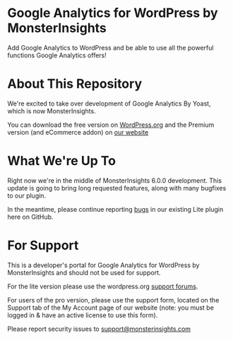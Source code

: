# Google Analytics for WordPress by MonsterInsights

Add Google Analytics to WordPress and be able to use all the powerful functions Google Analytics offers!

# About This Repository

We're excited to take over development of Google Analytics By Yoast, which is now MonsterInsights.

You can download the free version on [WordPress.org](http://wordpress.org/plugin/google-analytics-for-wordpress) and the Premium version (and eCommerce addon) on [our website](http://www.monsterinsights.com)

# What We're Up To

Right now we're in the middle of MonsterInsights 6.0.0 development. This update is going to bring long requested features, along with many bugfixes to our plugin.

In the meantime, please continue reporting [bugs](https://github.com/Yoast/google-analytics-for-wordpress/issues/new) in our existing Lite plugin here on GitHub. 

# For Support

This is a developer's portal for Google Analytics for WordPress by MonsterInsights and should not be used for support. 

For the lite version please use the wordpress.org [support forums](http://wordpress.org/support/plugin/google-analytics-for-wordpress).

For users of the pro version, please use the support form, located on the Support tab of the My Account page of our website (note: you must be logged in & have 
an active license to use this form).

Please report security issues to support@monsterinsights.com